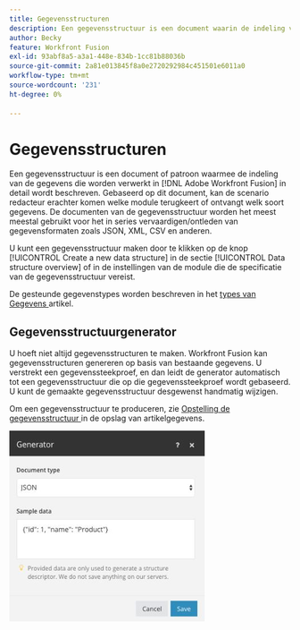 ```yaml
---
title: Gegevensstructuren
description: Een gegevensstructuur is een document waarin de indeling van de gegevens die worden overgedragen naar Adobe Workfront Fusion in detail wordt beschreven. Gebaseerd op dit document, kan de scenario redacteur erachter komen welke module terugkeert of ontvangt welk soort gegevens. De documenten van de gegevensstructuur worden het meest meestal gebruikt voor het in series vervaardigen/ontleden van gegevensformaten zoals JSON, XML, CSV en anderen.
author: Becky
feature: Workfront Fusion
exl-id: 93abf8a5-a3a1-448e-834b-1cc81b88036b
source-git-commit: 2a81e013845f8a0e2720292984c451501e6011a0
workflow-type: tm+mt
source-wordcount: '231'
ht-degree: 0%

---
```


# Gegevensstructuren

Een gegevensstructuur is een document of patroon waarmee de indeling van de gegevens die worden verwerkt in [!DNL Adobe Workfront Fusion] in detail wordt beschreven. Gebaseerd op dit document, kan de scenario redacteur erachter komen welke module terugkeert of ontvangt welk soort gegevens. De documenten van de gegevensstructuur worden het meest meestal gebruikt voor het in series vervaardigen/ontleden van gegevensformaten zoals JSON, XML, CSV en anderen.

U kunt een gegevensstructuur maken door te klikken op de knop [!UICONTROL Create a new data structure] in de sectie [!UICONTROL Data structure overview] of in de instellingen van de module die de specificatie van de gegevensstructuur vereist.

De gesteunde gegevenstypes worden beschreven in het [ types van Gegevens ](/help/workfront-fusion/references/mapping-panel/data-types/item-data-types.md) artikel.


## Gegevensstructuurgenerator

U hoeft niet altijd gegevensstructuren te maken. Workfront Fusion kan gegevensstructuren genereren op basis van bestaande gegevens. U verstrekt een gegevenssteekproef, en dan leidt de generator automatisch tot een gegevensstructuur die op die gegevenssteekproef wordt gebaseerd. U kunt de gemaakte gegevensstructuur desgewenst handmatig wijzigen.

Om een gegevensstructuur te produceren, zie [ Opstelling de gegevensstructuur ](/help/workfront-fusion/create-scenarios/map-data/data-stores.md#set-up-the-data-structure) in de opslag van artikelgegevens.

![ de structuurgenerator van Gegevens ](assets/data-structure-generator-350x341.jpg)
